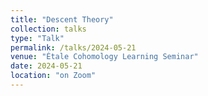 ```yaml
---
title: "Descent Theory"
collection: talks
type: "Talk"
permalink: /talks/2024-05-21
venue: "Étale Cohomology Learning Seminar"
date: 2024-05-21
location: "on Zoom"
---
```

